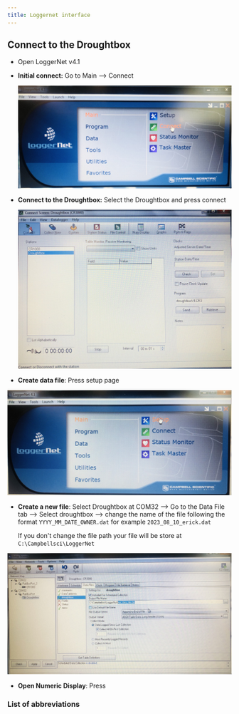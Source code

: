 ```yaml
---
title: Loggernet interface
---
```


## Connect to the Droughtbox

+ Open LoggerNet v4.1

+ __Initial connect:__ Go to Main --> Connect

	 ![Initial connect](media/loggernet_initial_connect.jpg)

+ __Connect to the Droughtbox:__ Select the Droughtbox and press connect  

	![Connect to Droughtbox](media/loggernet_connect.jpg)


+ __Create data file__: Press setup page 
 
![page_setup](media/loggernet_setup_datafile.jpg)

+ __Create a new file__: Select Droughtbox at COM32  --> Go to the Data File tab --> Select droughtbox --> change the name of the file following the format `YYYY_MM_DATE_OWNER.dat` for example `2023_08_10_erick.dat`

	If you don't change the file path your file will be store at `C:\Campbellsci\LoggerNet` 


![Create a new datafile](media/loggernet_create_data_file.jpg)

 + __Open Numeric Display__: Press 



### List of abbreviations 
